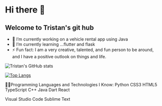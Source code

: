 # Hi there 👋
## Welcome to Tristan's git hub
- 🔭 I’m currently working on a vehicle rental app using Java
- 🌱 I’m currently learning ...flutter and flask
- ⚡ Fun fact: I am a very creative, talented, and fun person to be around, and I have a positive outlook on things and life.


![Tristan's GitHub stats](https://github-readme-stats.vercel.app/api?username=Tristan-Thompson876&theme=dark&show_icons=true)

[![Top Langs](https://github-readme-stats.vercel.app/api/top-langs/?username=Tristan-Thompson876)](https://github.com/anuraghazra/github-readme-stats)


👨‍💻Programming Languages and Technologies I Know:
    Python CSS3 HTML5 TypeScript C++ Java Dart React

Visual Studio Code Sublime Text
<!--
**Tristan-Thompson876/Tristan-Thompson876** is a ✨ _special_ ✨ repository because its `README.md` (this file) appears on your GitHub profile.
![Anurag's GitHub stats](https://github-readme-stats.vercel.app/api?username=Tristan-Thompson876&show_icons=true&theme=radical)
Here are some ideas to get you started:

- 🔭 I’m currently working on ...
- 🌱 I’m currently learning ...
- 👯 I’m looking to collaborate on ...
- 🤔 I’m looking for help with ...
- 💬 Ask me about ...
- 📫 How to reach me: ...
- 😄 Pronouns: ...
- ⚡ Fun fact: ...
-->

